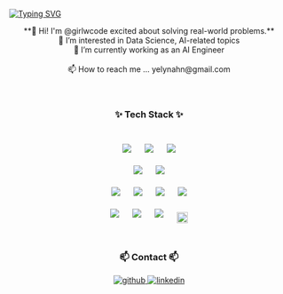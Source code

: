[![Typing SVG](https://readme-typing-svg.demolab.com?font=Fira+Code&center=true&duration=10000&color=663399&width=1000&lines=The+great+thing+about+AI+is+it+solves+problems+we+didn't+know+existed)](https://git.io/typing-svg)
<div align="center">
**👋 Hi! I'm @girlwcode excited about solving real-world problems.** <br/>
👀 I’m interested in Data Science, AI-related topics <br/>
🌱 I’m currently working as an AI Engineer <br/>
<br/>
📫 How to reach me ... yelynahn@gmail.com 
</div>
<br/> 
<br/> 
<h3 align="center">✨ Tech Stack ✨</h3>
<br/>
<div align="center">   
<img style="margin: 10px" src="https://img.shields.io/badge/Python-3776AB?style=flat-square&logo=Python&logoColor=white"/>
<img style="margin: 10px" src="https://img.shields.io/badge/Keras-D00000?style=for-the-badge&logo=Keras&logoColor=white"/>
<img style="margin: 10px" src="https://img.shields.io/badge/Selenium-43B02A?style=flat-square&logo=Selenium&logoColor=white"/>
<br/>
<img style="margin: 10px" src="https://img.shields.io/badge/Linux-FCC624?style=flat-square&logo=linux&logoColor=black"/>
<img style="margin: 10px" src="https://img.shields.io/badge/Ubuntu-E95420?style=flat-square&logo=Ubuntu&logoColor=white"/>
<br/>
<img style="margin: 10px" src="https://img.shields.io/badge/MySQL-4479A1?style=flat-square&logo=MySQL&logoColor=white"/>
<img style="margin: 10px" src="https://img.shields.io/badge/MariaDB-003545?style=flat-square&logo=mariaDB&logoColor=white"/>
<img style="margin: 10px" src="https://img.shields.io/badge/MongoDB-47A248?style=flat-square&logo=MongoDB&logoColor=white"/>
<img style="margin: 10px" src="https://img.shields.io/badge/Firebase-FFCA28?style=flat-square&logo=firebase&logoColor=black"/>
<br/>
<img style="margin: 10px" src="https://img.shields.io/badge/Git-F05032?style=flat-square&logo=git&logoColor=white"/>
<img style="margin: 10px" src="https://img.shields.io/badge/GitHub-181717?style=flat-square&logo=GitHub&logoColor=white"/>
<img style="margin: 10px" src="https://img.shields.io/badge/Visual Studio Code-007ACC?style=flat-square&logo=Visual Studio Code&logoColor=white"/>
<img style="margin: 10px" src="https://img.shields.io/badge/Google Colab-F9AB00?style=for-the-badge&logo=Google Colab&logoColor=white" alt="Google colab" height="20" />
</div>
<br/>

<h3 align="center">📫 Contact 📫</h3>
<div align="center">
<a href="https://github.com/girlwcode" target="_blank">
<img src=https://img.shields.io/badge/github-%2324292e.svg?&style=for-the-badge&logo=github&logoColor=white alt=github style="margin-bottom: 5px;" />
</a>
<a href="http://linkedin.com/in/yelyn-ahn-a543591b7" target="_blank">
<img src=https://img.shields.io/badge/linkedin-%231E77B5.svg?&style=for-the-badge&logo=linkedin&logoColor=white alt=linkedin style="margin-bottom: 5px;" />
</a>
</div>  

